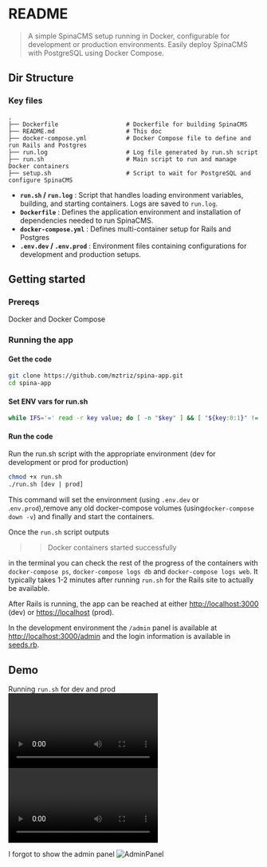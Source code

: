 # README

> A simple SpinaCMS setup running in Docker, configurable for development or production environments. Easily deploy SpinaCMS with PostgreSQL using Docker Compose.

## Dir Structure

### Key files

```plaintext
.
├── Dockerfile                   # Dockerfile for building SpinaCMS
├── README.md                    # This doc
├── docker-compose.yml           # Docker Compose file to define and run Rails and Postgres
├── run.log                      # Log file generated by run.sh script
├── run.sh                       # Main script to run and manage Docker containers
├── setup.sh                     # Script to wait for PostgreSQL and configure SpinaCMS
```

* **`run.sh` / `run.log`** :
  Script that handles loading environment variables, building, and starting containers. Logs are saved to `run.log`.
* **`Dockerfile`** :
  Defines the application environment and installation of dependencies needed to run SpinaCMS.
* **`docker-compose.yml`** :
  Defines multi-container setup for Rails and Postgres
* **`.env.dev` / `.env.prod`** :
  Environment files containing configurations for development and production setups.

## Getting started

### Prereqs

Docker and Docker Compose

### Running the app

#### Get the code

```bash
git clone https://github.com/mztriz/spina-app.git
cd spina-app
```

#### Set ENV vars for run.sh
```bash
while IFS='=' read -r key value; do [ -n "$key" ] && [ "${key:0:1}" != "#" ] && export "$key=$value"; done < .env.dev
```

#### Run the code
Run the run.sh script with the appropriate environment (dev for development or prod for production)

```bash
chmod +x run.sh
./run.sh [dev | prod]
```

This command will set the environment (using `.env.dev` or .`env.prod`),remove any old docker-compose volumes (using`docker-compose down -v`) and finally and start the containers.

Once the `run.sh` script outputs

>> Docker containers started successfully

in the terminal  you can check the rest of the progress of the containers with `docker-compose ps`, `docker-compose logs db` and `docker-compose logs web`. It typically takes 1-2 minutes after running `run.sh` for the Rails site to actually be available.

After Rails is running, the app can be reached at either
[http://localhost:3000](http://localhost:3000) (dev) or [https://localhost](https://localhost) (prod).

In the development environment the `/admin` panel is available at [http://localhost:3000/admin](http://localhost:3000) and the login information is available in [seeds.rb](./seeds.rb).

## Demo
Running `run.sh` for dev and prod
![DemoDev](./assets/Kapture%202024-09-12%20at%2018.32.18.mp4)
![DemoProd](./assets/Kapture%202024-09-12%20at%2018.27.37.mp4)

I forgot to show the admin panel
![AdminPanel](./assets/Kapture%202024-09-12%20at%2017.13.09.gif)
